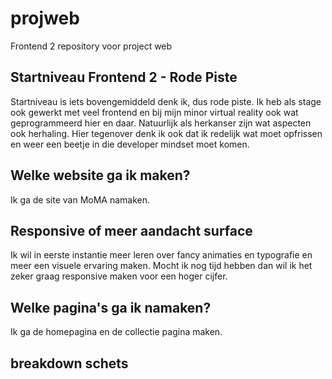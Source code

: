 # projweb
Frontend 2 repository voor project web
## Startniveau Frontend 2 - Rode Piste
Startniveau is iets bovengemiddeld denk ik, dus rode piste. Ik heb als stage ook gewerkt met veel frontend en bij mijn minor virtual reality ook wat geprogrammeerd hier en daar. Natuurlijk als herkanser zijn wat aspecten ook herhaling. Hier tegenover denk ik ook dat ik redelijk wat moet opfrissen en weer een beetje in die developer mindset moet komen. 
## Welke website ga ik maken?
Ik ga de site van MoMA namaken. 
## Responsive of meer aandacht surface
Ik wil in eerste instantie meer leren over fancy animaties en typografie en meer een visuele ervaring maken. Mocht ik nog tijd hebben dan wil ik het zeker graag responsive maken voor een hoger cijfer. 
## Welke pagina's ga ik namaken?
Ik ga de homepagina en de collectie pagina maken. 
## breakdown schets

